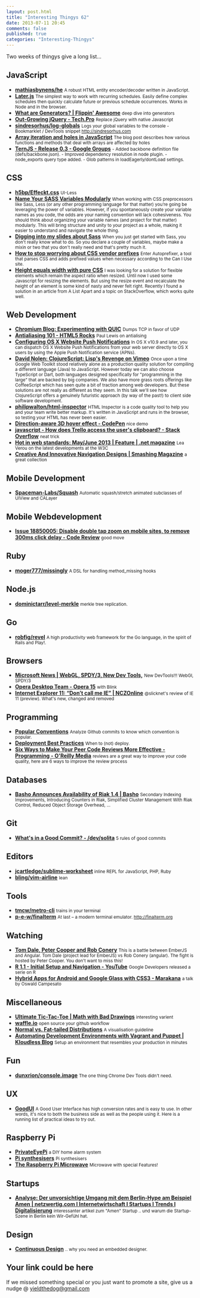 ```yaml
--- 
layout: post.html 
title: "Interesting Thingys 62" 
date: 2013-07-11 20:45
comments: false 
published: true 
categories: "Interesting-Thingys" 
--- 
```

Two weeks of thingys give a long list…

<!-- More -->

## JavaScript

- **[mathiasbynens/he](https://github.com/mathiasbynens/he)**
    <small>A robust HTML entity encoder/decoder written in JavaScript.</small>
- **[Later.js](http://bunkat.github.io/later/)**
    <small>The simplest way to work with recurring schedules. Easily define complex schedules then quickly calculate future or previous schedule occurrences. Works in Node and in the browser.</small>
- **[What are Generators? | Flippin' Awesome](http://flippinawesome.org/2013/06/24/what-are-generators/)**
    <small>deep dive into generators</small>
- **[Out-Growing jQuery - Tech.Pro](http://tech.pro/tutorial/1385/out-growing-jquery)**
    <small>Replace jQuery with native Javascript</small>
- **[sindresorhus/log-globals](https://github.com/sindresorhus/log-globals)**
    <small>Logs your global variables to the console - Bookmarklet / DevTools snippet http://sindresorhus.com</small>
- **[Array iteration and holes in JavaScript](http://www.2ality.com/2013/07/array-iteration-holes.html)**
    <small>The blog post describes how various functions and methods that deal with arrays are affected by holes </small>
- **[TernJS - Release 0.3 - Google Groups](https://groups.google.com/forum/?fromgroups#!topic/tern-announce/cueS_BuDStM)**
    <small> - Added backbone definition file (defs/backbone.json). - Improved dependency resolution in node plugin. - node_exports query type added. - Glob patterns in loadEagerly/dontLoad settings. </small>
 
## CSS

- **[h5bp/Effeckt.css](https://github.com/h5bp/Effeckt.css)**
    <small>UI-Less </small>
- **[Name Your SASS Variables Modularly](http://webdesign.tutsplus.com/tutorials/htmlcss-tutorials/quick-tip-name-your-sass-variables-modularly/?utm_source=CSS-Weekly)**
    <small>When working with CSS preprocessors like Sass, Less (or any other programming language for that matter) you’re going be leveraging the power of variables. However, if you spontaneously create your variable names as you code, the odds are your naming convention will lack cohesiveness. You should think about organizing your variable names (and project for that matter) modularly. This will bring structure and unity to your project as a whole, making it easier to understand and navigate the whole thing.</small>
- **[Digging into my slides about Sass](http://hugogiraudel.com/2013/07/08/digging-into-my-slides-sass/)**
    <small>When you just get started with Sass, you don't really know what to do. So you declare a couple of variables, maybe make a mixin or two that you don't really need and that's pretty much it.</small>
- **[How to stop worrying about CSS vendor prefixes](http://alebelcor.github.io/2013/how-to-stop-worrying-about-css-vendor-prefixes/)**
    <small>Enter Autoprefixer, a tool that parses CSS and adds prefixed values when necessary according to the Can I Use site.</small>
- **[Height equals width with pure CSS](http://www.mademyday.de/css-height-equals-width-with-pure-css.html)**
    <small>I was looking for a solution for flexible elements which remain the aspect ratio when resized. Until now I used some Javascript for resizing the elements. But using the resize event and recalculate the height of an element is some kind of nasty and never felt right. Recently I found a solution in an article from A List Apart and a topic on StackOverflow, which works quite well.</small>
 
## Web Development

- **[Chromium Blog: Experimenting with QUIC](http://blog.chromium.org/2013/06/experimenting-with-quic.html)**
    <small>Dumps TCP in favor of UDP</small>
- **[Antialiasing 101 - HTML5 Rocks](http://www.html5rocks.com/en/tutorials/internals/antialiasing-101/)**
    <small>Paul Lewis on antialising</small>
- **[Configuring OS X Website Push Notifications](https://developer.apple.com/library/prerelease/mac/documentation/NetworkingInternet/Conceptual/NotificationProgrammingGuideForWebsites/PushNotifications/PushNotifications.html#//apple_ref/doc/uid/TP40013225-CH3-SW1)**
    <small>In OS X v10.9 and later, you can dispatch OS X Website Push Notifications from your web server directly to OS X users by using the Apple Push Notification service (APNs).</small>
- **[David Nolen: ClojureScript: Lisp's Revenge on Vimeo](https://vimeo.com/68334908)**
    <small>Once upon a time Google Web Toolkit stood relatively alone as a production quality solution for compiling a different language (Java) to JavaScript. However today we can also choose TypeScript or Dart, both languages designed specifically for "programming in the large" that are backed by big companies. We also have more grass roots offerings like CoffeeScript which has seen quite a bit of traction among web developers. But these solutions are not really as different as they seem. In this talk we'll see how ClojureScript offers a genuinely futuristic approach (by way of the past!) to client side software development.</small>
- **[philipwalton/html-inspector](https://github.com/philipwalton/html-inspector/)**
    <small>HTML Inspector is a code quality tool to help you and your team write better markup. It's written in JavaScript and runs in the browser, so testing your HTML has never been easier.</small>
- **[Direction-aware 3D hover effect - CodePen](http://codepen.io/noeldelgado/pen/pGwFx)**
    <small>nice demo</small>
- **[javascript - How does Trello access the user's clipboard? - Stack Overflow](http://stackoverflow.com/questions/17527870/how-does-trello-access-the-users-clipboard?newsletter=1)**
    <small>neat trick</small>
- **[Hot in web standards: May/June 2013 | Feature | .net magazine](http://www.netmagazine.com/features/hot-web-standards-mayjune-2013)**
    <small>Lea Verou on the latest developments at the W3C</small>
- **[Creative And Innovative Navigation Designs | Smashing Magazine](http://www.smashingmagazine.com/2013/07/11/innovative-navigation-designs/)**
    <small>a great collection</small>
 
## Mobile Development

- **[Spaceman-Labs/Squash](https://github.com/Spaceman-Labs/Squash)**
    <small>Automatic squash/stretch animated subclasses of UIView and CALayer</small>
 
## Mobile Webdevelopment

- **[Issue 18850005: Disable double tap zoom on mobile sites, to remove 300ms click delay - Code Review](https://codereview.chromium.org/18850005/)**
    <small>good move</small>
 
## Ruby

- **[moger777/missingly](https://github.com/moger777/missingly)**
    <small>A DSL for handling method_missing hooks</small>
 
## Node.js

- **[dominictarr/level-merkle](https://github.com/dominictarr/level-merkle)**
    <small>merkle tree replication.</small>
 
## Go

- **[robfig/revel](https://github.com/robfig/revel)**
    <small>A high productivity web framework for the Go language, in the spirit of Rails and Play!.</small>
 
## Browsers

- **[Microsoft News | WebGL, SPDY/3, New Dev Tools,](http://microsoft-news.com/webgl-spdy3-new-dev-tools-more-confirmed-for-ie11-in-win-8-1/)**
    <small>New DevTools!!! WebGl, SPDY/3</small>
- **[Opera Desktop Team - Opera 15](http://my.opera.com/desktopteam/blog/2013/07/02/opera-15)**
    <small>with Blink </small>
- **[Internet Explorer 11: “Don’t call me IE” | NCZOnline](http://www.nczonline.net/blog/2013/07/02/internet-explorer-11-dont-call-me-ie/)**
    <small>@slicknet's review of IE 11 (preview). What's new, changed and removed</small>
 
## Programming

- **[Popular Conventions](http://sideeffect.kr/popularconvention/)**
    <small>Analyze Github commits to know which convention is popular.</small>
- **[Deployment Best Practices](https://blog.engineyard.com/2013/deployment-best-practices)**
    <small>When to (not) deploy.</small>
- **[Six Ways to Make Your Peer Code Reviews More Effective - Programming - O'Reilly Media](http://programming.oreilly.com/2013/07/six-ways-to-make-your-peer-code-reviews-more-effective.html)**
    <small>reviews are a great way to improve your code quality, here are 6 ways to improve the review process</small>
 
## Databases

- **[Basho Announces Availability of Riak 1.4 | Basho](http://basho.com/basho-announces-availability-of-riak-1-4/)**
    <small>Secondary Indexing Improvements, Introducing Counters in Riak, Simplified Cluster Management With Riak Control, Reduced Object Storage Overhead, ...</small>
 
## Git

- **[What's in a Good Commit? - /dev/solita](http://dev.solita.fi/2013/07/04/whats-in-a-good-commit.html)**
    <small>5 rules of good commits</small>
 
## Editors

- **[jcartledge/sublime-worksheet](https://github.com/jcartledge/sublime-worksheet)**
    <small>inline REPL for JavaScript, PHP, Ruby </small>
- **[bling/vim-airline](https://github.com/bling/vim-airline)**
    <small>lean </small>
 
## Tools

- **[tmcw/metro-cli](https://github.com/tmcw/metro-cli)**
    <small>trains in your terminal</small>
- **[p-e-w/finalterm](https://github.com/p-e-w/finalterm)**
    <small>At last – a modern terminal emulator. http://finalterm.org</small>
 
## Watching

- **[Tom Dale, Peter Cooper and Rob Conery](https://vimeo.com/68215606)**
    <small>This is a battle between EmberJS and Angular. Tom Dale (project lead for EmberJS) vs Rob Conery (angular). The fight is hosted by Peter Cooper. You don't want to miss this!</small>
- **[R 1.1 - Initial Setup and Navigation - YouTube](http://www.youtube.com/watch?v=iffR3fWv4xw)**
    <small>Google Developers released a serie on R</small>
- **[Hybrid Apps for Android and Google Glass with CSS3 - Marakana](http://marakana.com/s/post/1504/hybrid_apps_for_android_and_google_glass_with_css3_oswald_campesato_video)**
    <small>a talk by Oswald Campesato</small>
 
## Miscellaneous

- **[Ultimate Tic-Tac-Toe | Math with Bad Drawings](http://mathwithbaddrawings.com/2013/06/16/ultimate-tic-tac-toe/)**
    <small>interesting varient</small>
- **[waffle.io](http://www.waffle.io/)**
    <small>open source your github workflow</small>
- **[Normal vs. Fat-tailed Distributions](http://vudlab.com/fat-tails.html)**
    <small>A visualisation guideline</small>
- **[Automating Development Environments with Vagrant and Puppet | Kloudless Blog](http://blog.kloudless.com/2013/07/01/automating-development-environments-with-vagrant-and-puppet/)**
    <small>Setup an environment that resembles your production in minutes</small>
 
## Fun

- **[dunxrion/console.image](https://github.com/dunxrion/console.image)**
    <small>The one thing Chrome Dev Tools didn't need.</small>
 
## UX

- **[GoodUI](http://goodui.org/)**
    <small>A Good User Interface has high conversion rates and is easy to use. In other words, it's nice to both the business side as well as the people using it. Here is a running list of practical ideas to try out. </small>
 
## Raspberry Pi

- **[PrivateEyePi](http://www.raspberrypi.org/archives/4318)**
    <small> a DIY home alarm system</small>
- **[Pi synthesisers](http://www.raspberrypi.org/archives/4323)**
    <small>Pi synthesisers</small>
- **[The Raspberry Pi Microwave](http://www.raspberrypi.org/archives/4358)**
    <small>Microwave with special Features!</small>
 
## Startups

- **[Analyse: Der unvorsichtige Umgang mit dem Berlin-Hype am Beispiel Amen | netzwertig.com I Internetwirtschaft I Startups I Trends I Digitalisierung](http://netzwertig.com/2013/06/06/analyse-der-unvorsichtige-umgang-mit-dem-berlin-hype-am-beispiel-amen/)**
    <small>interessanter artikel zum "Amen" Startup .. und warum die Startup-Szene in Berlin kein Wir-Gefühl hat.</small>
 
## Design

- **[Continuous Design](http://thoughtworks.github.io/p2/issue02/continuous-design.html)**
    <small>.. why you need an embedded designer.</small>
 
## Your link could be here

If we missed something special or you just want to promote a site, give us a nudge @ <a href='&#109;&#97;&#105;&#108;t&#111;&#58;%7&#57;&#105;eld&#116;%68%65do%67&#64;gmail&#37;2&#69;c&#37;6&#70;m'>y&#105;eldt&#104;&#101;dog&#64;&#103;mail&#46;&#99;&#111;m</a>
